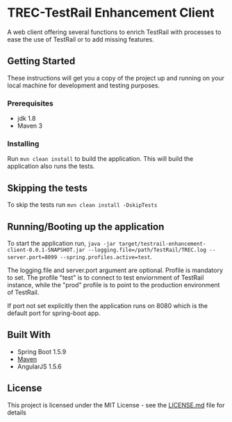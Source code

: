 # TREC-TestRail Enhancement Client

A web client offering several functions to enrich TestRail with processes to ease the use of TestRail or to add missing features.

## Getting Started

These instructions will get you a copy of the project up and running on your local machine for development and testing purposes.

### Prerequisites

* jdk 1.8
* Maven 3

### Installing

Run ```mvn clean install``` to build the application. This will build the application also runs the tests.

## Skipping the tests

To skip the tests run ```mvn clean install -DskipTests```

## Running/Booting up the application

To start the application run, ```java -jar target/testrail-enhancement-client-0.0.1-SNAPSHOT.jar --logging.file=/path/TestRail/TREC.log --server.port=8099 --spring.profiles.active=test```.

The logging.file and server.port argument are optional. Profile is mandatory to set. The profile "test" is to connect to test enviornment of TestRail instance, while the "prod" profile is to point to the production environment of TestRail.

If port not set explicitly then the application runs on 8080 which is the default port for spring-boot app.

## Built With

* Spring Boot 1.5.9
* [Maven](https://maven.apache.org/)
* AngularJS 1.5.6

## License

This project is licensed under the MIT License - see the [LICENSE.md](LICENSE.md) file for details
